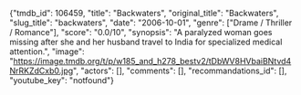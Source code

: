{"tmdb_id": 106459, "title": "Backwaters", "original_title": "Backwaters", "slug_title": "backwaters", "date": "2006-10-01", "genre": ["Drame / Thriller / Romance"], "score": "0.0/10", "synopsis": "A paralyzed woman goes missing after she and her husband travel to India for specialized medical attention.", "image": "https://image.tmdb.org/t/p/w185_and_h278_bestv2/tDbWV8HVbaiBNtvd4NrRKZdCxb0.jpg", "actors": [], "comments": [], "recommandations_id": [], "youtube_key": "notfound"}